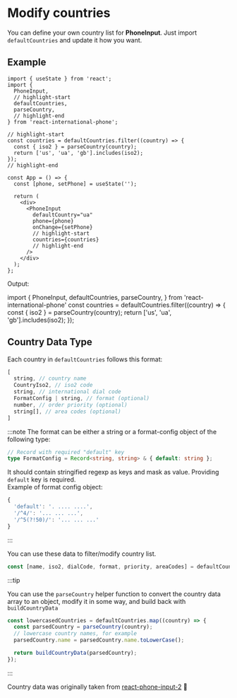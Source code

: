 # Modify countries

You can define your own country list for **PhoneInput**.
Just import `defaultCountries` and update it how you want.

## Example

```tsx
import { useState } from 'react';
import {
  PhoneInput,
  // highlight-start
  defaultCountries,
  parseCountry,
  // highlight-end
} from 'react-international-phone';

// highlight-start
const countries = defaultCountries.filter((country) => {
  const { iso2 } = parseCountry(country);
  return ['us', 'ua', 'gb'].includes(iso2);
});
// highlight-end

const App = () => {
  const [phone, setPhone] = useState('');

  return (
    <div>
      <PhoneInput
        defaultCountry="ua"
        phone={phone}
        onChange={setPhone}
        // highlight-start
        countries={countries}
        // highlight-end
      />
    </div>
  );
};
```

Output:

import { PhoneInput, defaultCountries, parseCountry, } from 'react-international-phone'
const countries = defaultCountries.filter((country) => {
const { iso2 } = parseCountry(country);
return ['us', 'ua', 'gb'].includes(iso2);
});

<PhoneInput
  defaultCountry="ua"
  countries={countries}
/>

## Country Data Type

Each country in `defaultCountries` follows this format:

```ts
[
  string, // country name
  CountryIso2, // iso2 code
  string, // international dial code
  FormatConfig | string, // format (optional)
  number, // order priority (optional)
  string[], // area codes (optional)
]
```

:::note
The format can be either a string or a format-config object of the following type:

```ts
// Record with required "default" key
type FormatConfig = Record<string, string> & { default: string };
```

It should contain stringified regexp as keys and mask as value. Providing `default` key is required.<br/>
Example of format config object:

```js
{
  'default': '. .... ....',
  '/^4/': '... ... ...',
  '/^5(?!50)/': '... ... ...'
}
```

:::

You can use these data to filter/modify country list.

```ts
const [name, iso2, dialCode, format, priority, areaCodes] = defaultCountries[0];
```

:::tip

You can use the `parseCountry` helper function to convert the country data array to an object, modify it in some way, and build back with `buildCountryData`

```ts
const lowercasedCountries = defaultCountries.map((country) => {
  const parsedCountry = parseCountry(country);
  // lowercase country names, for example
  parsedCountry.name = parsedCountry.name.toLowerCase();

  return buildCountryData(parsedCountry);
});
```

:::

Country data was originally taken from [react-phone-input-2](https://github.com/bl00mber/react-phone-input-2/blob/master/src/rawCountries.js) :pray:
